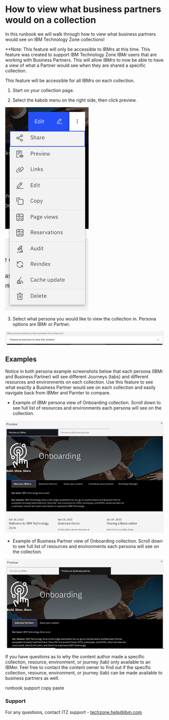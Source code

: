 # How to view what business partners would on a collection

In this runbook we will walk through how to view what business partners would see on IBM Technology Zone collections!

**Note: This feature will only be accessible to IBMrs at this time. This feature was created to support IBM Technology Zone IBMr users that are working with Business Partners. This will allow IBMrs to now be able to have a view of what a Partner would see when they are shared a specific collection.

This feature will be accessible for all IBMrs on each collection. 

1. Start on your collection page.

2. Select the kabob menu on the right side, then click preview. 

![kabob-menu-preview](Images/kabob-menu-preview.png)




3. Select what persona you would like to view the collection in. Persona options are IBMr or Partner.

![select-what-persona](Images/select-what-persona.png)

## Examples

Notice in both persona example screenshots below that each persona (IBMr and Business Partner) will see different Journeys (tabs) and different resources and environments on each collection. Use this feature to see what exactly a Business Partner would see on each collection and easily navigate back from IBMer and Parnter to compare. 

- Example of IBMr persona view of Onboarding collection. Scroll down to see full list of resources and environments each persona will see on the collection.

![IBMr preview](Images/PreviewIBMr.png)

- Example of Business Partner view of Onboarding collection. Scroll down to see full list of resources and environments each persona will see on the collection.

![Partner preview](Images/PreviewPartner.png)

If you have questions as to why the content author made a specific collection, resource, environment, or journey (tab) only available to an IBMer. Feel free to contact the content owner to find out if the specific collection, resource, environment, or journey (tab) can be made available to business partners as well.

runbook support copy paste

### Support

For any questions, contact ITZ support - techzone.help@ibm.com

